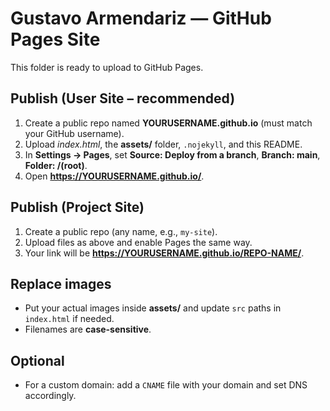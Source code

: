 
# Gustavo Armendariz — GitHub Pages Site

This folder is ready to upload to GitHub Pages.

## Publish (User Site – recommended)
1. Create a public repo named **YOURUSERNAME.github.io** (must match your GitHub username).
2. Upload *index.html*, the **assets/** folder, `.nojekyll`, and this README.
3. In **Settings → Pages**, set **Source: Deploy from a branch**, **Branch: main**, **Folder: /(root)**.
4. Open **https://YOURUSERNAME.github.io/**.

## Publish (Project Site)
1. Create a public repo (any name, e.g., `my-site`).
2. Upload files as above and enable Pages the same way.
3. Your link will be **https://YOURUSERNAME.github.io/REPO-NAME/**.

## Replace images
- Put your actual images inside **assets/** and update `src` paths in `index.html` if needed.
- Filenames are **case-sensitive**.

## Optional
- For a custom domain: add a `CNAME` file with your domain and set DNS accordingly.
